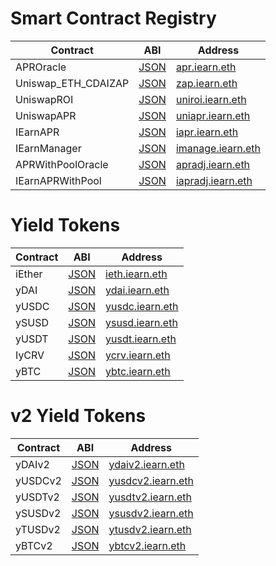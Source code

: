 # Smart Contract Registry

| Contract | ABI | Address |
| -- | -- | -- |
| APROracle | [JSON](https://github.com/iearn-finance/apr-oracle/blob/master/build/contracts/APROracle.json) | [apr.iearn.eth](https://etherscan.io/address/0x97ff4a1b787ade6b94cca95b61f79417c673331d#code) |
| Uniswap_ETH_CDAIZAP | [JSON](https://github.com/iearn-finance/zap/blob/master/build/contracts/UniSwap_ETH_CDAIZap.json) | [zap.iearn.eth](https://etherscan.io/address/0xb82674cfa16bb28d9b70bec830ff24baec6b1337#code) |
| UniswapROI | [JSON](https://github.com/iearn-finance/uniswap-roi/blob/master/build/contracts/UniswapROI.json) | [uniroi.iearn.eth](https://etherscan.io/address/0xd04ca0ae1cd8085438fdd8c22a76246f315c2687#readContract) |
| UniswapAPR | [JSON](https://github.com/iearn-finance/uniswap-roi/blob/master/build/contracts/UniswapAPR.json) | [uniapr.iearn.eth](https://etherscan.io/address/0x4c70D89A4681b2151F56Dc2c3FD751aBb9CE3D95#readContract) |
| IEarnAPR | [JSON](https://github.com/iearn-finance/uniswap-roi/blob/master/build/contracts/IEarnAPR.json) | [iapr.iearn.eth](https://etherscan.io/address/0x9cad8ab10daa9af1a9d2b878541f41b697268eec#readContract) |
| IEarnManager | [JSON](https://github.com/iearn-finance/uniswap-roi/blob/master/build/contracts/IEarnManager.json) | [imanage.iearn.eth](https://etherscan.io/address/0x318135fbd0b40d48fcef431ccdf6c7926450edfb#readContract) |
| APRWithPoolOracle | [JSON](https://github.com/iearn-finance/apr-oracle/blob/master/build/contracts/APRWithPoolOracle.json) | [apradj.iearn.eth](https://etherscan.io/address/0xAE8F37F0e8AD690486bFA2495113d7E94B7a7Ba6#code) |
| IEarnAPRWithPool | [JSON](https://github.com/iearn-finance/uniswap-roi/blob/master/build/contracts/IEarnAPRWithPool.json) | [iapradj.iearn.eth](https://etherscan.io/address/0xcD5F61c392B61F440991DEf98FF6Af07FC6900D4#readContract) |

# Yield Tokens

| Contract | ABI | Address |
| -- | -- | -- |
| iEther | [JSON](https://github.com/iearn-finance/itoken/blob/master/build/contracts/IEther.json) | [ieth.iearn.eth](https://etherscan.io/address/0x9dde7cdd09dbed542fc422d18d89a589fa9fd4c0#code) |
| yDAI | [JSON](https://github.com/iearn-finance/itoken/blob/master/build/contracts/yDAI.json) | [ydai.iearn.eth](https://etherscan.io/address/0x9d25057e62939d3408406975ad75ffe834da4cdd#readContract) |
| yUSDC | [JSON](https://github.com/iearn-finance/itoken/blob/master/build/contracts/yUSDC.json) | [yusdc.iearn.eth](https://etherscan.io/address/0xa2609b2b43ac0f5ebe27deb944d2a399c201e3da) |
| ySUSD | [JSON](https://github.com/iearn-finance/itoken/blob/master/build/contracts/ySUSD.json) | [ysusd.iearn.eth](https://etherscan.io/address/0x36324b8168f960A12a8fD01406C9C78143d41380) |
| yUSDT | [JSON](https://github.com/iearn-finance/itoken/blob/master/build/contracts/yUSDT.json) | [yusdt.iearn.eth](https://etherscan.io/address/0xa1787206d5b1bE0f432C4c4f96Dc4D1257A1Dd14) |
| IyCRV | [JSON](https://github.com/iearn-finance/itoken/blob/master/build/contracts/yCRV.json) | [ycrv.iearn.eth](https://etherscan.io/address/0x9Ce551A9D2B1A4Ec0cc6eB0E0CC12977F6ED306C) |
| yBTC | [JSON](https://github.com/iearn-finance/itoken/blob/master/build/contracts/yBTC.json) | [ybtc.iearn.eth](https://etherscan.io/address/0x04ef8121ad039ff41d10029c91ea1694432514e9#readContract) |

# v2 Yield Tokens

| Contract | ABI | Address |
| -- | -- | -- |
| yDAIv2 | [JSON](https://github.com/iearn-finance/itoken/blob/master/build/contracts/yDAI.json) | [ydaiv2.iearn.eth](https://etherscan.io/address/0x16de59092dAE5CcF4A1E6439D611fd0653f0Bd01#readContract) |
| yUSDCv2 | [JSON](https://github.com/iearn-finance/itoken/blob/master/build/contracts/yUSDC.json) | [yusdcv2.iearn.eth](https://etherscan.io/address/0xd6aD7a6750A7593E092a9B218d66C0A814a3436e) |
| yUSDTv2 | [JSON](https://github.com/iearn-finance/itoken/blob/master/build/contracts/yUSDT.json) | [yusdtv2.iearn.eth](https://etherscan.io/address/0x83f798e925BcD4017Eb265844FDDAbb448f1707D) |
| ySUSDv2 | [JSON](https://github.com/iearn-finance/itoken/blob/master/build/contracts/ySUSD.json) | [ysusdv2.iearn.eth](https://etherscan.io/address/0xF61718057901F84C4eEC4339EF8f0D86D2B45600) |
| yTUSDv2 | [JSON](https://github.com/iearn-finance/itoken/blob/master/build/contracts/yTUSD.json) | [ytusdv2.iearn.eth](https://etherscan.io/address/0x73a052500105205d34daf004eab301916da8190f) |
| yBTCv2 | [JSON](https://github.com/iearn-finance/itoken/blob/master/build/contracts/yBTC.json) | [ybtcv2.iearn.eth](https://etherscan.io/address/0x04Aa51bbcB46541455cCF1B8bef2ebc5d3787EC9#readContract) |

